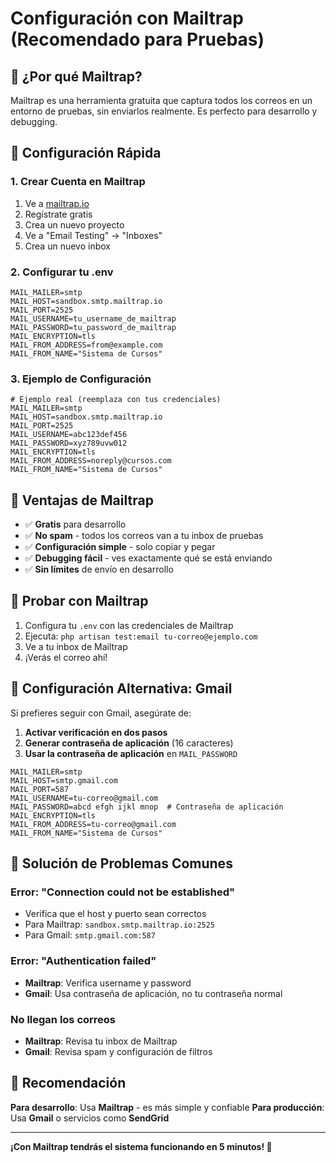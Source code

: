 # Configuración con Mailtrap (Recomendado para Pruebas)

## 🎯 ¿Por qué Mailtrap?

Mailtrap es una herramienta gratuita que captura todos los correos en un entorno de pruebas, sin enviarlos realmente. Es perfecto para desarrollo y debugging.

## 🚀 Configuración Rápida

### 1. Crear Cuenta en Mailtrap

1. Ve a [mailtrap.io](https://mailtrap.io)
2. Regístrate gratis
3. Crea un nuevo proyecto
4. Ve a "Email Testing" → "Inboxes"
5. Crea un nuevo inbox

### 2. Configurar tu .env

```env
MAIL_MAILER=smtp
MAIL_HOST=sandbox.smtp.mailtrap.io
MAIL_PORT=2525
MAIL_USERNAME=tu_username_de_mailtrap
MAIL_PASSWORD=tu_password_de_mailtrap
MAIL_ENCRYPTION=tls
MAIL_FROM_ADDRESS=from@example.com
MAIL_FROM_NAME="Sistema de Cursos"
```

### 3. Ejemplo de Configuración

```env
# Ejemplo real (reemplaza con tus credenciales)
MAIL_MAILER=smtp
MAIL_HOST=sandbox.smtp.mailtrap.io
MAIL_PORT=2525
MAIL_USERNAME=abc123def456
MAIL_PASSWORD=xyz789uvw012
MAIL_ENCRYPTION=tls
MAIL_FROM_ADDRESS=noreply@cursos.com
MAIL_FROM_NAME="Sistema de Cursos"
```

## 🔧 Ventajas de Mailtrap

- ✅ **Gratis** para desarrollo
- ✅ **No spam** - todos los correos van a tu inbox de pruebas
- ✅ **Configuración simple** - solo copiar y pegar
- ✅ **Debugging fácil** - ves exactamente qué se está enviando
- ✅ **Sin límites** de envío en desarrollo

## 🧪 Probar con Mailtrap

1. Configura tu `.env` con las credenciales de Mailtrap
2. Ejecuta: `php artisan test:email tu-correo@ejemplo.com`
3. Ve a tu inbox de Mailtrap
4. ¡Verás el correo ahí!

## 📧 Configuración Alternativa: Gmail

Si prefieres seguir con Gmail, asegúrate de:

1. **Activar verificación en dos pasos**
2. **Generar contraseña de aplicación** (16 caracteres)
3. **Usar la contraseña de aplicación** en `MAIL_PASSWORD`

```env
MAIL_MAILER=smtp
MAIL_HOST=smtp.gmail.com
MAIL_PORT=587
MAIL_USERNAME=tu-correo@gmail.com
MAIL_PASSWORD=abcd efgh ijkl mnop  # Contraseña de aplicación
MAIL_ENCRYPTION=tls
MAIL_FROM_ADDRESS=tu-correo@gmail.com
MAIL_FROM_NAME="Sistema de Cursos"
```

## 🚨 Solución de Problemas Comunes

### Error: "Connection could not be established"
- Verifica que el host y puerto sean correctos
- Para Mailtrap: `sandbox.smtp.mailtrap.io:2525`
- Para Gmail: `smtp.gmail.com:587`

### Error: "Authentication failed"
- **Mailtrap**: Verifica username y password
- **Gmail**: Usa contraseña de aplicación, no tu contraseña normal

### No llegan los correos
- **Mailtrap**: Revisa tu inbox de Mailtrap
- **Gmail**: Revisa spam y configuración de filtros

## 🎯 Recomendación

**Para desarrollo**: Usa **Mailtrap** - es más simple y confiable
**Para producción**: Usa **Gmail** o servicios como **SendGrid**

---

**¡Con Mailtrap tendrás el sistema funcionando en 5 minutos! 🚀**
